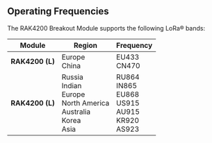 ## Operating Frequencies

The RAK4200 Breakout Module supports the following LoRa® bands:


| Module | Region | Frequency | 
| ---- | ---- | ---- | 
| **RAK4200 (L)** | Europe <br> China | EU433 <br> CN470 | 
| **RAK4200 (L)** | Russia <br> Indian <br> Europe <br> North America <br> Australia <br> Korea <br> Asia <br> | RU864 <br> IN865 <br> EU868 <br> US915 <br> AU915 <br> KR920 <br> AS923 <br> | 

